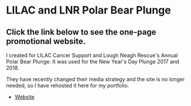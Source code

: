 LILAC and LNR Polar Bear Plunge
======================================

Click the link below to see the one-page promotional website.
--------------------

I created for LILAC Cancer Support and Lough Neagh Rescue's Annual Polar Bear Plunge. It was used for the New Year's Day Plunge 2017 and 2018.

They have recently changed their media strategy and the site is no longer needed, so I have rehosted it here for my portfolio.

- [Website](https://taramcallister.github.io/polarplunge/)
